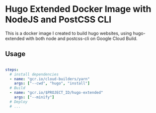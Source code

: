 # Hugo Extended Docker Image with NodeJS and PostCSS CLI

This is a docker image I created to build hugo websites, using hugo-extended with both node and postcss-cli on Google Cloud Build.

## Usage

```yaml

steps:
  # install dependencies
  - name: "gcr.io/cloud-builders/yarn"
    args: ["--cwd", "hugo", "install"]
  # Build
  - name: "gcr.io/$PROJECT_ID/hugo-extended"
    args: ["--minify"]
  # Deploy
  # ...

```
